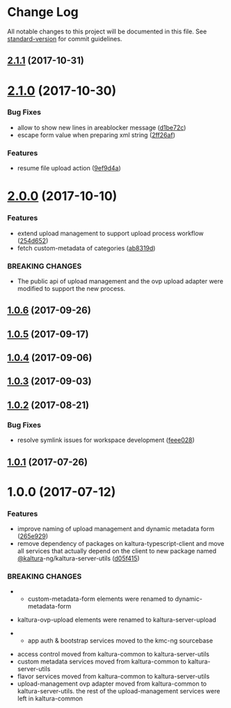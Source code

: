 # Change Log

All notable changes to this project will be documented in this file.
See [standard-version](https://github.com/conventional-changelog/standard-version) for commit guidelines.

<a name="2.1.1"></a>
## [2.1.1](https://github.com/kaltura/kaltura-ng/compare/@kaltura-ng/kaltura-server-utils@2.1.0...@kaltura-ng/kaltura-server-utils@2.1.1) (2017-10-31)




<a name="2.1.0"></a>
# [2.1.0](https://github.com/kaltura/kaltura-ng/compare/@kaltura-ng/kaltura-server-utils@2.0.0...@kaltura-ng/kaltura-server-utils@2.1.0) (2017-10-30)


### Bug Fixes

* allow to show new lines in areablocker message ([d1be72c](https://github.com/kaltura/kaltura-ng/commit/d1be72c))
* escape form value when preparing xml string ([2ff26af](https://github.com/kaltura/kaltura-ng/commit/2ff26af))


### Features

* resume file upload action ([9ef9d4a](https://github.com/kaltura/kaltura-ng/commit/9ef9d4a))




<a name="2.0.0"></a>
# [2.0.0](https://github.com/kaltura/kaltura-ng/compare/@kaltura-ng/kaltura-server-utils@1.0.6...@kaltura-ng/kaltura-server-utils@2.0.0) (2017-10-10)


### Features

* extend upload management to support upload process workflow ([254d652](https://github.com/kaltura/kaltura-ng/commit/254d652))
* fetch custom-metadata of categories ([ab8319d](https://github.com/kaltura/kaltura-ng/commit/ab8319d))


### BREAKING CHANGES

* The public api of upload management and the ovp upload adapter were modified to support the new process.




<a name="1.0.6"></a>
## [1.0.6](https://github.com/kaltura/kaltura-ng/compare/@kaltura-ng/kaltura-server-utils@1.0.4...@kaltura-ng/kaltura-server-utils@1.0.6) (2017-09-26)




<a name="1.0.5"></a>
## [1.0.5](https://github.com/kaltura/kaltura-ng/compare/@kaltura-ng/kaltura-server-utils@1.0.4...@kaltura-ng/kaltura-server-utils@1.0.5) (2017-09-17)




<a name="1.0.4"></a>
## [1.0.4](https://github.com/kaltura/kaltura-ng/compare/@kaltura-ng/kaltura-server-utils@1.0.3...@kaltura-ng/kaltura-server-utils@1.0.4) (2017-09-06)




<a name="1.0.3"></a>
## [1.0.3](https://github.com/kaltura/kaltura-ng/compare/@kaltura-ng/kaltura-server-utils@1.0.2...@kaltura-ng/kaltura-server-utils@1.0.3) (2017-09-03)




<a name="1.0.2"></a>
## [1.0.2](https://github.com/kaltura/kaltura-ng/compare/@kaltura-ng/kaltura-server-utils@1.0.1...@kaltura-ng/kaltura-server-utils@1.0.2) (2017-08-21)


### Bug Fixes

* resolve symlink issues for workspace development ([feee028](https://github.com/kaltura/kaltura-ng/commit/feee028))




<a name="1.0.1"></a>
## [1.0.1](https://github.com/kaltura/kaltura-ng/compare/@kaltura-ng/kaltura-server-utils@1.0.0...@kaltura-ng/kaltura-server-utils@1.0.1) (2017-07-26)




<a name="1.0.0"></a>
# 1.0.0 (2017-07-12)


### Features

* improve naming of upload management and dynamic metadata form ([265e929](https://github.com/kaltura/kaltura-ng/commit/265e929))
* remove dependency of packages on kaltura-typescript-client and move all services that actually depend on the client to new package named [@kaltura](https://github.com/kaltura)-ng/kaltura-server-utils ([d05f415](https://github.com/kaltura/kaltura-ng/commit/d05f415))


### BREAKING CHANGES

* - custom-metadata-form elements were renamed to dynamic-metadata-form
- kaltura-ovp-upload elements were renamed to kaltura-server-upload
* - app auth & bootstrap services moved to the kmc-ng sourcebase
- access control moved from kaltura-common to kaltura-server-utils
- custom metadata services moved from kaltura-common to kaltura-server-utils
- flavor services moved from kaltura-common to kaltura-server-utils
- upload-management ovp adapter moved from kaltura-common to kaltura-server-utils. the rest of the upload-management services were left in kaltura-common
